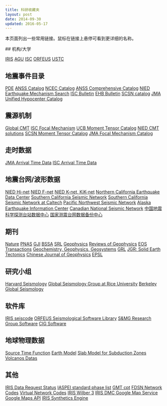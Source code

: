 ```yaml
---
title: 科研收藏夹
layout: post
date: 2014-09-30
updated: 2016-05-17
---
```


本页面列出一些常用链接。鼠标在链接上悬停可看到更详细的名称。

<div class="tag-cloud">
## 机构/大学

[IRIS](http://www.iris.edu/hq/ "Incorporated Research Institutions for Seismology")
[AGU](http://sites.agu.org/ "American Geophysical Union")
[ISC](http://www.isc.ac.uk/ "International Seismological Centre")
[ORFEUS](http://www.orfeus-eu.org/index.html "Observatories and Research Facilities for European Seismology")
[USTC](http://www.ustc.edu.cn "University of Science and Technology of China")

## 地震事件目录

[PDE](http://earthquake.usgs.gov/data/pde.php)
[ANSS Catalog](http://www.ncedc.org/anss/)
[NCEC Catalog](http://www.ncedc.org/ncedc/catalogs.html)
[ANSS Comprehensive Catalog](http://earthquake.usgs.gov/earthquakes/search/)
[NIED Earthquake Mechanism Search](http://www.fnet.bosai.go.jp/event/search.php?LANG=en)
[ISC Bulletin](http://www.isc.ac.uk/iscbulletin/search/catalogue/)
[EHB Bulletin](http://www.isc.ac.uk/ehbbulletin/)
[SCSN catalog](http://service.scedc.caltech.edu/eq-catalogs/date_mag_loc.php)
[JMA Unified Hypocenter Catalog](https://hinetwww11.bosai.go.jp/auth/JMA/?LANG=en)

## 震源机制

[Global CMT](http://www.globalcmt.org/)
[ISC Focal Mechanism](http://www.isc.ac.uk/iscbulletin/search/fmechanisms/)
[UCB Moment Tensor Catalog](http://www.ncedc.org/ncedc/mt.html "University of California Berkeley Moment Tensor Catalog")
[NIED CMT solutions](http://www.fnet.bosai.go.jp/event/joho.php?LANG=en)
[SCSN Moment Tensor Catalog](http://service.scedc.caltech.edu/eq-catalogs/CMTsearch.php)
[JMA Focal Mechanism Catalog](https://hinetwww11.bosai.go.jp/auth/JMA/?LANG=en)

## 走时数据

[JMA Arrival Time Data](https://hinetwww11.bosai.go.jp/auth/JMA/?LANG=en)
[ISC Arrival Time Data](http://www.isc.ac.uk/iscbulletin/search/arrivals/)

## 地震台网/波形数据

[NIED Hi-net](http://www.hinet.bosai.go.jp/)
[NIED F-net](http://www.fnet.bosai.go.jp/)
[NIED K-net, KiK-net](http://www.kyoshin.bosai.go.jp/)
[Northern California Earthquake Data Center](http://www.ncedc.org/)
[Southern California Seismic Network](http://www.scsn.org)
[Southern California Seismic Network at Caltech](http://scedc.caltech.edu/)
[Pacific Northwest Seismic Network](http://pnsn.org/)
[Alaska Earthquake Information Center](http://www.aeic.alaska.edu/)
[Canadian National Seismic Network](http://www.earthquakescanada.nrcan.gc.ca/stndon/CNSN-RNSC/index-eng.php)
[中国地震科学探测台站数据中心](http://www.chinarraydmc.org/)
[国家测震台网数据备份中心](http://www.seisdmc.ac.cn/)

## 期刊

[Nature](http://www.nature.com/)
[PNAS](http://www.pnas.org/)
[GJI](http://gji.oxfordjournals.org/)
[BSSA](http://bssa.geoscienceworld.org/)
[SRL](http://srl.geoscienceworld.org/)
[Geophysics](http://geophysics.geoscienceworld.org/)
[Reviews of Geophysics](http://agupubs.onlinelibrary.wiley.com/agu/journal/10.1002/(ISSN)1944-9208/)
[EOS Transactions](http://onlinelibrary.wiley.com/journal/10.1002/(ISSN)2324-9250)
[Geochemistry, Geophysics, Geosystems](http://agupubs.onlinelibrary.wiley.com/agu/journal/10.1002/(ISSN)1525-2027/)
[GRL](http://agupubs.onlinelibrary.wiley.com/agu/journal/10.1002/(ISSN)1944-8007/)
[JGR: Solid Earth](http://agupubs.onlinelibrary.wiley.com/agu/jgr/journal/10.1002/(ISSN)2169-9356/)
[Tectonics](http://agupubs.onlinelibrary.wiley.com/agu/journal/10.1002/(ISSN)1944-9194/)
[Chinese Journal of Geophysics](http://agupubs.onlinelibrary.wiley.com/agu/journal/10.1002/(ISSN)2326-0440/)
[EPSL](http://www.journals.elsevier.com/earth-and-planetary-science-letters/)

## 研究小组

[Harvard Seismology](http://www.seismology.harvard.edu/index.html)
[Global Seismology Group at Rice University](http://www.gseis.rice.edu/)
[Berkeley Global Seismology](http://seismo.berkeley.edu/wiki_br/Main_Page)

## 软件库

[IRIS seiscode](https://seiscode.iris.washington.edu/)
[ORFEUS Seismological Software Library](http://www.orfeus-eu.org/software.html)
[S&MG Research Group Software](http://rses.anu.edu.au/seismology/index.php?p=software)
[CIG Software](https://geodynamics.org/cig/software/)

## 地球物理数据

[Source Time Function](http://ds.iris.edu/spud/sourcetimefunction)
[Earth Model](http://ds.iris.edu/ds/products/emc/)
[Slab Model for Subduction Zones](http://earthquake.usgs.gov/data/slab/)
[Volcanos Datas](https://www.ngdc.noaa.gov/hazard/volcano.shtml)

## 其他

[IRIS Data Request Status](http://www.iris.edu/ds/nodes/dmc/data/request-status/)
[IASPEI standard phase list](http://www.isc.ac.uk/standards/phases/)
[GMT cpt](http://soliton.vm.bytemark.co.uk/pub/cpt-city/)
[FDSN Network Codes](http://www.fdsn.org/networks/)
[Virtual Network Codes](http://ds.iris.edu/mda/#vnetlist)
[IRIS Wilber 3](http://www.iris.edu/wilber3/find_event)
[IRIS DMC Google Map Service](http://ds.iris.edu/gmap/)
[Google Maps API](https://developers.google.com/maps/get-started/)
[IRIS Synthetics Engine](http://service.iris.edu/irisws/syngine/1/)
</div>
